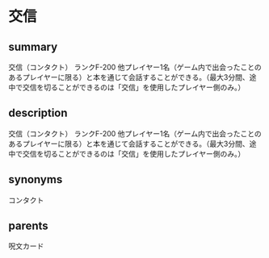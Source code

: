 # 交信

## summary
交信（コンタクト）
ランクF-200
他プレイヤー1名（ゲーム内で出会ったことのあるプレイヤーに限る）と本を通じて会話することができる。（最大3分間、途中で交信を切ることができるのは「交信」を使用したプレイヤー側のみ。）
## description
交信（コンタクト）
ランクF-200
他プレイヤー1名（ゲーム内で出会ったことのあるプレイヤーに限る）と本を通じて会話することができる。（最大3分間、途中で交信を切ることができるのは「交信」を使用したプレイヤー側のみ。）
## synonyms
コンタクト
## parents
呪文カード
